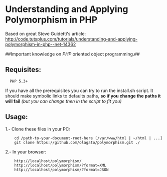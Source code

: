 # Understanding and Applying Polymorphism in PHP
Based on great Steve Guidetti's article: http://code.tutsplus.com/tutorials/understanding-and-applying-polymorphism-in-php--net-14362

##Important knowledge on *PHP* oriented object programming.##

Requisites: 
--
```
  PHP 5.3+
```

If you have all the prerequisites you can try to run the install.sh script. It should make symbolic links to defaults paths, **so if you change the paths it will fail** *(but you can change then in the script to fit you)*


Usage:
--

1.- Clone these files in your PC:
```
    cd /path-to-your-document-root-here [/var/www/html | ~/html | ...]
    git clone https://github.com/olagato/polymorphism.git ./ 
```

2.- In your browser:
```
    http://localhost/polymorphism/
    http://localhost/polymorphism/?format=XML
    http://localhost/polymorphism/?format=JSON
```

